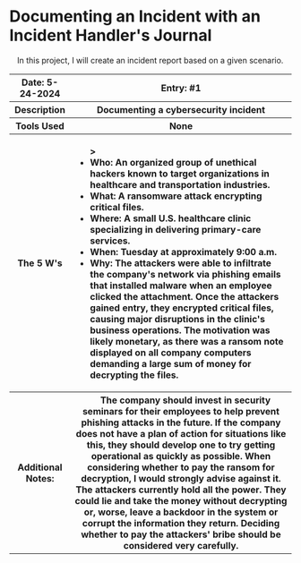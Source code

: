 <h1>Documenting an Incident with an Incident Handler's Journal</h1>
<p>&emsp;In this project, I will create an incident report based on a given scenario.</p>

<table align="center">
  <tr>
    <th>Date: 5-24-2024</th>
    <th>Entry: #1</th>
  </tr>
  <tr>
    <th>Description</th>
    <th>Documenting a cybersecurity incident</th>
  </tr>
  <tr>
    <th>Tools Used</th>
    <th>None</th>
  </tr>
  <tr>
    <th>The 5 W's</th>
    <th>
      <ul align=  "left">>
        <li><b>W</b>ho: An organized group of unethical hackers known to target organizations in healthcare and transportation industries.</li>
        <li><b>W</b>hat: A ransomware attack encrypting critical files.</li>
        <li><b>W</b>here: A small U.S. healthcare clinic specializing in delivering primary-care services.</li>
        <li><b>W</b>hen: Tuesday at approximately 9:00 a.m.</li>
        <li><b>W</b>hy: The attackers were able to infiltrate the company's network via phishing emails that installed malware when an employee clicked the attachment. 
          Once the attackers gained entry, they encrypted critical files, causing major disruptions in the clinic's business operations. The motivation was likely monetary, 
          as there was a ransom note displayed on all company computers demanding a large sum of money for decrypting the files.</li>
      </ul>
    </th>
  </tr>
  <tr>
    <th>Additional Notes:</th>
    <th>
      &emsp;The company should invest in security seminars for their employees to help prevent phishing attacks in the future. If the company does not have a plan of 
      action for situations like this, they should develop one to try getting operational as quickly as possible. When considering whether to pay the ransom for decryption, 
      I would strongly advise against it. The attackers currently hold all the power. They could lie and take the money without decrypting or, worse, leave a backdoor in the
      system or corrupt the information they return. Deciding whether to pay the attackers' bribe should be considered very carefully.
    </th>
  </tr>
</table>

